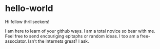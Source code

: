 # hello-world

Hi fellow thrillseekers!

I am here to learn of your github ways. I am a total novice so bear with me.
Feel free to send encouriging epitaphs or random ideas. I too am a free-associator.
Isn't the Internets great? I ask.
